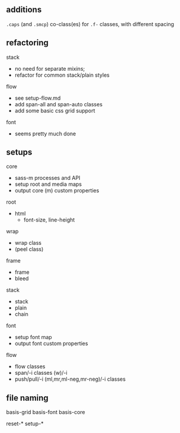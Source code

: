 ## additions

`.caps` (and `.smcp`) co-class(es) for `.f-` classes, with different spacing

## refactoring

stack
  - no need for separate mixins;
  - refactor for common stack/plain styles

flow
  - see setup-flow.md
  - add span-all and span-auto classes
  - add some basic css grid support

font
  - seems pretty much done

## setups

core
- sass-m processes and API
- setup root and media maps
- output core (m) custom properties

root
- html
  - font-size, line-height

wrap
  - wrap class
  - (peel class)

frame
  - frame
  - bleed

stack
  - stack
  - plain
  - chain

font
  - setup font map
  - output font custom properties

flow
  - flow classes
  - span/-i classes (w)/-i
  - push/pull/-i (ml,mr,ml-neg,mr-neg)/-i classes

## file naming

basis-grid
basis-font
basis-core

reset-*
setup-*
